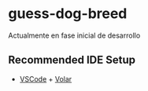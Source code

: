 # guess-dog-breed

Actualmente en fase inicial de desarrollo

## Recommended IDE Setup

-  [VSCode](https://code.visualstudio.com/) + [Volar](https://marketplace.visualstudio.com/items?itemName=johnsoncodehk.volar)
